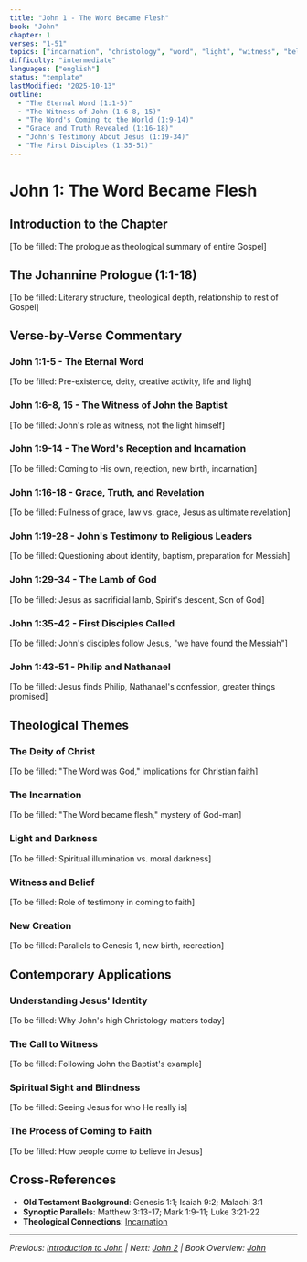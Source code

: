 ```yaml
---
title: "John 1 - The Word Became Flesh"
book: "John"
chapter: 1
verses: "1-51"
topics: ["incarnation", "christology", "word", "light", "witness", "belief"]
difficulty: "intermediate"
languages: ["english"]
status: "template"
lastModified: "2025-10-13"
outline:
  - "The Eternal Word (1:1-5)"
  - "The Witness of John (1:6-8, 15)"
  - "The Word's Coming to the World (1:9-14)"
  - "Grace and Truth Revealed (1:16-18)"
  - "John's Testimony About Jesus (1:19-34)"
  - "The First Disciples (1:35-51)"
---
```


# John 1: The Word Became Flesh

## Introduction to the Chapter
[To be filled: The prologue as theological summary of entire Gospel]

## The Johannine Prologue (1:1-18)
[To be filled: Literary structure, theological depth, relationship to rest of Gospel]

## Verse-by-Verse Commentary

### John 1:1-5 - The Eternal Word
[To be filled: Pre-existence, deity, creative activity, life and light]

### John 1:6-8, 15 - The Witness of John the Baptist
[To be filled: John's role as witness, not the light himself]

### John 1:9-14 - The Word's Reception and Incarnation
[To be filled: Coming to His own, rejection, new birth, incarnation]

### John 1:16-18 - Grace, Truth, and Revelation
[To be filled: Fullness of grace, law vs. grace, Jesus as ultimate revelation]

### John 1:19-28 - John's Testimony to Religious Leaders
[To be filled: Questioning about identity, baptism, preparation for Messiah]

### John 1:29-34 - The Lamb of God
[To be filled: Jesus as sacrificial lamb, Spirit's descent, Son of God]

### John 1:35-42 - First Disciples Called
[To be filled: John's disciples follow Jesus, "we have found the Messiah"]

### John 1:43-51 - Philip and Nathanael
[To be filled: Jesus finds Philip, Nathanael's confession, greater things promised]

## Theological Themes

### The Deity of Christ
[To be filled: "The Word was God," implications for Christian faith]

### The Incarnation
[To be filled: "The Word became flesh," mystery of God-man]

### Light and Darkness
[To be filled: Spiritual illumination vs. moral darkness]

### Witness and Belief
[To be filled: Role of testimony in coming to faith]

### New Creation
[To be filled: Parallels to Genesis 1, new birth, recreation]

## Contemporary Applications

### Understanding Jesus' Identity
[To be filled: Why John's high Christology matters today]

### The Call to Witness
[To be filled: Following John the Baptist's example]

### Spiritual Sight and Blindness
[To be filled: Seeing Jesus for who He really is]

### The Process of Coming to Faith
[To be filled: How people come to believe in Jesus]

## Cross-References
- **Old Testament Background**: Genesis 1:1; Isaiah 9:2; Malachi 3:1
- **Synoptic Parallels**: Matthew 3:13-17; Mark 1:9-11; Luke 3:21-22
- **Theological Connections**: [Incarnation](../../../theology/systematic/christology/incarnation.md)

---

*Previous: [Introduction to John](../) | Next: [John 2](../john-2/) | Book Overview: [John](../)*